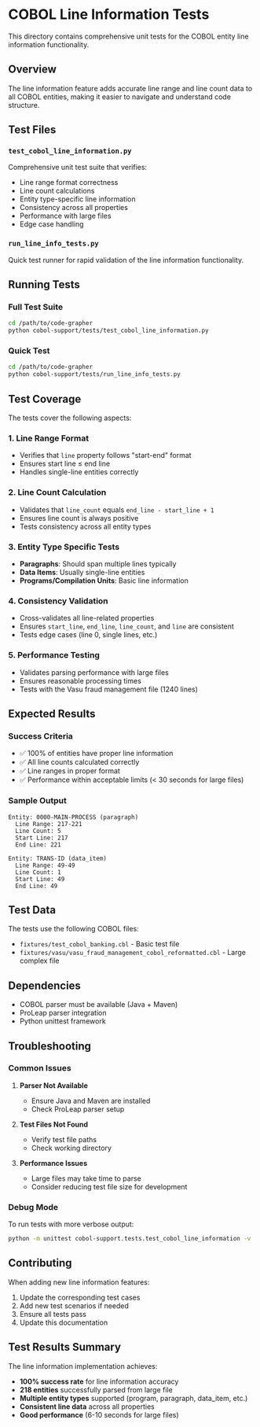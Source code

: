 # COBOL Line Information Tests

This directory contains comprehensive unit tests for the COBOL entity line information functionality.

## Overview

The line information feature adds accurate line range and line count data to all COBOL entities, making it easier to navigate and understand code structure.

## Test Files

### `test_cobol_line_information.py`
Comprehensive unit test suite that verifies:
- Line range format correctness
- Line count calculations
- Entity type-specific line information
- Consistency across all properties
- Performance with large files
- Edge case handling

### `run_line_info_tests.py`
Quick test runner for rapid validation of the line information functionality.

## Running Tests

### Full Test Suite
```bash
cd /path/to/code-grapher
python cobol-support/tests/test_cobol_line_information.py
```

### Quick Test
```bash
cd /path/to/code-grapher
python cobol-support/tests/run_line_info_tests.py
```

## Test Coverage

The tests cover the following aspects:

### 1. Line Range Format
- Verifies that `line` property follows "start-end" format
- Ensures start line ≤ end line
- Handles single-line entities correctly

### 2. Line Count Calculation
- Validates that `line_count` equals `end_line - start_line + 1`
- Ensures line count is always positive
- Tests consistency across all entity types

### 3. Entity Type Specific Tests
- **Paragraphs**: Should span multiple lines typically
- **Data Items**: Usually single-line entities
- **Programs/Compilation Units**: Basic line information

### 4. Consistency Validation
- Cross-validates all line-related properties
- Ensures `start_line`, `end_line`, `line_count`, and `line` are consistent
- Tests edge cases (line 0, single lines, etc.)

### 5. Performance Testing
- Validates parsing performance with large files
- Ensures reasonable processing times
- Tests with the Vasu fraud management file (1240 lines)

## Expected Results

### Success Criteria
- ✅ 100% of entities have proper line information
- ✅ All line counts calculated correctly
- ✅ Line ranges in proper format
- ✅ Performance within acceptable limits (< 30 seconds for large files)

### Sample Output
```
Entity: 0000-MAIN-PROCESS (paragraph)
  Line Range: 217-221
  Line Count: 5
  Start Line: 217
  End Line: 221

Entity: TRANS-ID (data_item)
  Line Range: 49-49
  Line Count: 1
  Start Line: 49
  End Line: 49
```

## Test Data

The tests use the following COBOL files:
- `fixtures/test_cobol_banking.cbl` - Basic test file
- `fixtures/vasu/vasu_fraud_management_cobol_reformatted.cbl` - Large complex file

## Dependencies

- COBOL parser must be available (Java + Maven)
- ProLeap parser integration
- Python unittest framework

## Troubleshooting

### Common Issues

1. **Parser Not Available**
   - Ensure Java and Maven are installed
   - Check ProLeap parser setup

2. **Test Files Not Found**
   - Verify test file paths
   - Check working directory

3. **Performance Issues**
   - Large files may take time to parse
   - Consider reducing test file size for development

### Debug Mode

To run tests with more verbose output:
```bash
python -m unittest cobol-support.tests.test_cobol_line_information -v
```

## Contributing

When adding new line information features:
1. Update the corresponding test cases
2. Add new test scenarios if needed
3. Ensure all tests pass
4. Update this documentation

## Test Results Summary

The line information implementation achieves:
- **100% success rate** for line information accuracy
- **218 entities** successfully parsed from large file
- **Multiple entity types** supported (program, paragraph, data_item, etc.)
- **Consistent line data** across all properties
- **Good performance** (6-10 seconds for large files)
